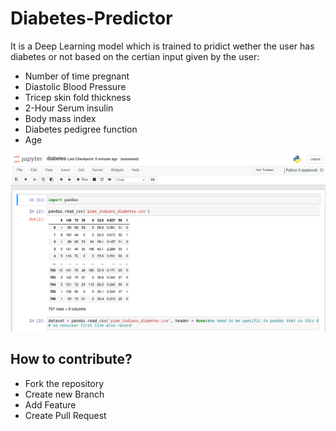 # Diabetes-Predictor

It is a Deep Learning model which is trained to pridict wether the user has diabetes or not based on the certian input given by the user: 

- Number of time pregnant
- Diastolic Blood Pressure
- Tricep skin fold thickness
- 2-Hour Serum insulin
- Body mass index
- Diabetes pedigree function
- Age

<img src="src/dia.png">


## How to contribute?

- Fork the repository
- Create new Branch
- Add Feature
- Create Pull Request



